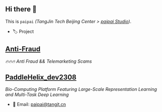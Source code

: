## Hi there 👋

This is `paipai` _(TangJin Tech Beijing Center > [paipai Studio](https://github.com/paipai-Studio))_.

* 🏷️ Project

[Anti-Fraud](https://github.com/paipai-Studio/Anti-Fraud)
---
_🔥🔥🔥 Anti Fraud && Telemarketing Scams_

[PaddleHelix_dev2308](https://github.com/paipai-Studio/PaddleHelix_dev2308)
---
_Bio-Computing Platform Featuring Large-Scale Representation Learning and Multi-Task Deep Learning_

* 📮 Email: paipai@tangjt.cn
